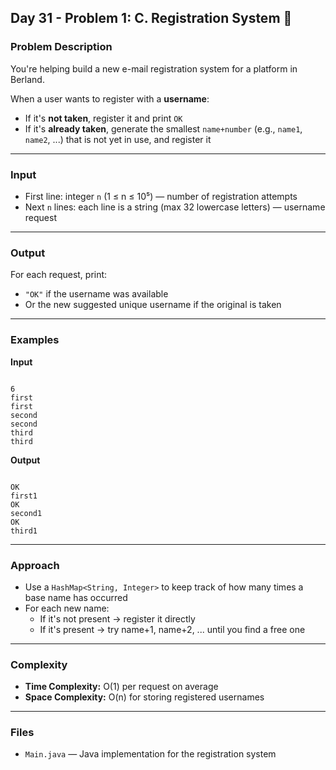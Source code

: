 ## Day 31 - Problem 1: C. Registration System 📝

### Problem Description

You're helping build a new e-mail registration system for a platform in Berland.

When a user wants to register with a **username**:
- If it's **not taken**, register it and print `OK`
- If it's **already taken**, generate the smallest `name+number` (e.g., `name1`, `name2`, ...) that is not yet in use, and register it

---

### Input

- First line: integer `n` (1 ≤ n ≤ 10⁵) — number of registration attempts  
- Next `n` lines: each line is a string (max 32 lowercase letters) — username request

---

### Output

For each request, print:
- `"OK"` if the username was available  
- Or the new suggested unique username if the original is taken

---

### Examples

**Input**
```

6
first
first
second
second
third
third

```

**Output**
```

OK
first1
OK
second1
OK
third1

```

---

### Approach

- Use a `HashMap<String, Integer>` to keep track of how many times a base name has occurred
- For each new name:
  - If it's not present → register it directly
  - If it's present → try name+1, name+2, ... until you find a free one

---

### Complexity

- **Time Complexity:** O(1) per request on average  
- **Space Complexity:** O(n) for storing registered usernames

---

### Files

- `Main.java` — Java implementation for the registration system